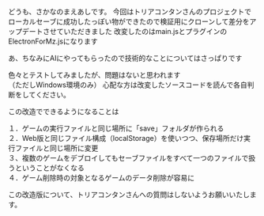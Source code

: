 どうも、さかなのまえあしです。
今回はトリアコンタンさんのプロジェクトでローカルセーブに成功したっぽい物ができたので検証用にクローンして差分をアップデートさせていただきました
改変したのはmain.jsとプラグインのElectronForMz.jsになります

あ、ちなみにAIにやってもらったので技術的なことについてはさっぱりです

色々とテストしてみましたが、問題はないと思われます<br>
（ただしWindows環境のみ）
心配な方は改変したソースコードを読んで各自判断をしてください。<br>

この改造でできるようになることは

１．ゲームの実行ファイルと同じ場所に「save」フォルダが作られる<br>
２．Web版と同じファイル構成（localStorage）を使いつつ、保存場所だけ実行ファイルと同じ場所に変更<br>
３、複数のゲームをデブロイしてもセーブファイルをすべて一つのファイルで扱うということがなくなる<br>
４．ゲーム削除時の対象となるゲームのデータ削除が容易に

この改造版について、トリアコンタンさんへの質問はしないようお願いいたします。
